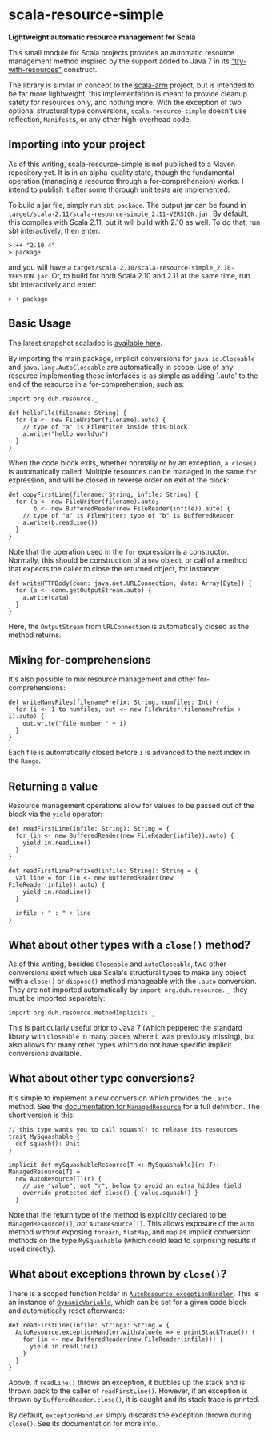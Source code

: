 scala-resource-simple
=====================

**Lightweight automatic resource management for Scala**

This small module for Scala projects provides an automatic resource management method inspired by the support added to Java 7 in its ["try-with-resources"][javaarm] construct.

The library is similar in concept to the [scala-arm][] project, but is intended to be far more lightweight; this implementation is meant to provide cleanup safety for resources only, and nothing more. With the exception of two optional structural type conversions, `scala-resource-simple` doesn't use reflection, `Manifest`s, or any other high-overhead code.


Importing into your project
---------------------------

As of this writing, scala-resource-simple is not published to a Maven repository yet. It is in an alpha-quality state, though the fundamental operation (managing a resource through a for-comprehension) works. I intend to publish it after some thorough unit tests are implemented.

To build a jar file, simply run `sbt package`. The output jar can be found in `target/scala-2.11/scala-resource-simple_2.11-VERSION.jar`. By default, this compiles with Scala 2.11, but it will build with 2.10 as well. To do that, run sbt interactively, then enter:

    > ++ "2.10.4"
    > package

and you will have a `target/scala-2.10/scala-resource-simple_2.10-VERSION.jar`. Or, to build for both Scala 2.10 and 2.11 at the same time, run sbt interactively and enter:

    > + package


Basic Usage
-----------

The latest snapshot scaladoc is [available here](https://tvierling.github.io/scala-resource-simple/latest/api/).

By importing the main package, implicit conversions for `java.io.Closeable` and `java.lang.AutoCloseable` are automatically in scope. Use of any resource implementing these interfaces is as simple as adding `.auto' to the end of the resource in a for-comprehension, such as:

    import org.duh.resource._
    
    def helloFile(filename: String) {
      for (a <- new FileWriter(filename).auto) {
        // type of "a" is FileWriter inside this block
        a.write("hello world\n")
      }
    }

When the code block exits, whether normally or by an exception, `a.close()` is automatically called. Multiple resources can be managed in the same `for` expression, and will be closed in reverse order on exit of the block:

    def copyFirstLine(filename: String, infile: String) {
      for (a <- new FileWriter(filename).auto;
           b <- new BufferedReader(new FileReader(infile)).auto) {
        // type of "a" is FileWriter; type of "b" is BufferedReader
        a.write(b.readLine())
      }
    }

Note that the operation used in the `for` expression is a constructor. Normally, this should be construction of a `new` object, or call of a method that expects the caller to close the returned object, for instance:

    def writeHTTPBody(conn: java.net.URLConnection, data: Array[Byte]) {
      for (a <- conn.getOutputStream.auto) {
        a.write(data)
      }
    }

Here, the `OutputStream` from `URLConnection` is automatically closed as the method returns.


Mixing for-comprehensions
-------------------------

It's also possible to mix resource management and other for-comprehensions:

    def writeManyFiles(filenamePrefix: String, numfiles: Int) {
      for (i <- 1 to numfiles; out <- new FileWriter(filenamePrefix + i).auto) {
        out.write("file number " + i)
      }
    }

Each file is automatically closed before `i` is advanced to the next index in the `Range`.


Returning a value
-----------------

Resource management operations allow for values to be passed out of the block via the `yield` operator:

    def readFirstLine(infile: String): String = {
      for (in <- new BufferedReader(new FileReader(infile)).auto) {
        yield in.readLine()
      }
    }

    def readFirstLinePrefixed(infile: String): String = {
      val line = for (in <- new BufferedReader(new FileReader(infile)).auto) {
        yield in.readLine()
      }
      
      infile + " : " + line
    }


What about other types with a `close()` method?
-----------------------------------------------

As of this writing, besides `Closeable` and `AutoCloseable`, two other conversions exist which use Scala's structural types to make any object with a `close()` or `dispose()` method manageable with the `.auto` conversion. They are not imported automatically by `import org.duh.resource._`; they must be imported separately:

    import org.duh.resource.methodImplicits._

This is particularly useful prior to Java 7 (which peppered the standard library with `Closeable` in many places where it was previously missing), but also allows for many other types which do not have specific implicit conversions available.


What about other type conversions?
----------------------------------

It's simple to implement a new conversion which provides the `.auto` method. See the [documentation for `ManagedResource`](https://tvierling.github.io/scala-resource-simple/latest/api/org/duh/resource/ManagedResource.html) for a full definition. The short version is this:

    // this type wants you to call squash() to release its resources
    trait MySquashable {
      def squash(): Unit
    }
    
    implicit def mySquashableResource[T <: MySquashable](r: T): ManagedResource[T] =
      new AutoResource[T](r) {
        // use "value", not "r", below to avoid an extra hidden field
        override protected def close() { value.squash() }
      }

Note that the return type of the method is explicitly declared to be `ManagedResource[T]`, *not* `AutoResource[T]`. This allows exposure of the `auto` method *without* exposing `foreach`, `flatMap`, and `map` as implicit conversion methods on the type `MySquashable` (which could lead to surprising results if used directly).


What about exceptions thrown by `close()`?
------------------------------------------

There is a scoped function holder in [`AutoResource.exceptionHandler`](https://tvierling.github.io/scala-resource-simple/latest/api/org/duh/resource/AutoResource$.html). This is an instance of [`DynamicVariable`](http://www.scala-lang.org/api/current/scala/util/DynamicVariable.html), which can be set for a given code block and automatically reset afterwards:

    def readFirstLine(infile: String): String = {
      AutoResource.exceptionHandler.withValue(e => e.printStackTrace()) {
        for (in <- new BufferedReader(new FileReader(infile))) {
          yield in.readLine()
        }
      }
    }

Above, if `readLine()` throws an exception, it bubbles up the stack and is thrown back to the caller of `readFirstLine()`. However, if an exception is thrown by `BufferedReader.close()`, it is caught and its stack trace is printed.

By default, `exceptionHandler` simply discards the exception thrown during `close()`. See its documentation for more info.


[javaarm]: http://www.oracle.com/technetwork/articles/java/trywithresources-401775.html
[scala-arm]: https://github.com/jsuereth/scala-arm
